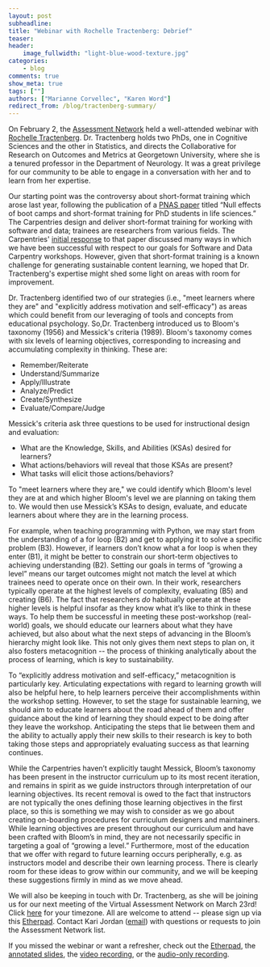 ```yaml
---
layout: post
subheadline:
title: "Webinar with Rochelle Tractenberg: Debrief"
teaser:
header:
    image_fullwidth: "light-blue-wood-texture.jpg"
categories:
    - blog
comments: true
show_meta: true
tags: [""]
authors: ["Marianne Corvellec", "Karen Word"]
redirect_from: /blog/tractenberg-summary/
---
```


On February 2, the [Assessment Network](https://docs.carpentries.org/topic_folders/assessment/assessment-network.html) held a well-attended webinar with [Rochelle Tractenberg](https://blogs.commons.georgetown.edu/crom/rochelle-e-tractenberg/).
Dr. Tractenberg holds two PhDs, one in Cognitive Sciences and the other in Statistics, and directs the Collaborative for Research on Outcomes and Metrics at Georgetown University, where she is a tenured professor in the Department of Neurology. It was a great privilege for our community to be able to engage in a conversation with her and to learn from her expertise.

Our starting point was the controversy about short-format training which arose last year,
following the publication of a [PNAS paper](http://www.pnas.org/content/114/37/9854) titled “Null effects of boot camps and short-format training for PhD students in life sciences.”
The Carpentries design and deliver short-format training for working with software and data; trainees are researchers from various fields. The Carpentries' [initial response](https://datacarpentry.org/blog/2017/12/reponse-to-null-effects) to that paper discussed many ways in which we have been successful with respect to our goals for Software and Data Carpentry workshops. However, given that short-format training is a known challenge for generating sustainable content learning, we hoped that Dr. Tractenberg's expertise might shed some light on areas with room for improvement.

Dr. Tractenberg identified two of our strategies (i.e., "meet learners where they are" and "explicitly address motivation and self-efficacy") as areas which could benefit from
our leveraging of tools and concepts from educational psychology. So,Dr. Tractenberg introduced us to Bloom's taxonomy (1956) and Messick's criteria (1989). 
Bloom's taxonomy comes with six levels of learning objectives, corresponding to increasing and accumulating complexity in thinking. These are: 

- Remember/Reiterate
- Understand/Summarize
- Apply/Illustrate
- Analyze/Predict
- Create/Synthesize
- Evaluate/Compare/Judge

Messick's criteria ask three questions to be used for instructional design and evaluation: 

- What are the Knowledge, Skills, and Abilities (KSAs) desired for learners?
- What actions/behaviors will reveal that those KSAs are present?
- What tasks will elicit those actions/behaviors?
 
To "meet learners where they are," we could identify which Bloom's level they are at and which higher Bloom's level 
we are planning on taking them to. We would then use Messick’s KSAs to design, evaluate, and educate learners about
where they are in the learning process.

For example, when teaching programming with Python, we may start from the understanding of a for loop (B2) and get 
to applying it to solve a specific problem (B3). However, if learners don’t know what a for loop is when they enter 
(B1), it might be better to constrain our short-term objectives to achieving understanding (B2). Setting our goals 
in terms of “growing a level” means our target outcomes might not match the level at which trainees need to operate once on their own.
In their work, researchers typically operate at the highest levels of complexity, evaluating (B5) and creating (B6). 
The fact that researchers *do* habitually operate at these higher levels is helpful insofar as they know what it’s 
like to think in these ways. To help them be successful in meeting these post-workshop (real-world) goals, we should 
educate our learners about what they have achieved, but also about what the next steps of advancing in the Bloom’s 
hierarchy might look like. This not only gives them next steps to plan on, it also fosters metacognition -- the process 
of thinking analytically about the process of learning, which is key to sustainability.

To “explicitly address motivation and self-efficacy,” metacognition is particularly key. Articulating expectations with 
regard to learning growth will also be helpful here, to help learners perceive their accomplishments within the workshop 
setting. However, to set the stage for sustainable learning, we should aim to educate learners about the road ahead of them 
and offer guidance about the kind of learning they should expect to be doing after they leave the workshop. Anticipating the 
steps that lie between them and the ability to actually apply their new skills to their research is key to both taking those
steps and appropriately evaluating success as that learning continues.

While the Carpentries haven’t explicitly taught Messick, Bloom’s taxonomy has been present in the instructor curriculum 
up to its most recent iteration, and remains in spirit as we guide instructors through interpretation of our learning objectives. 
Its recent removal is owed to the fact that instructors are not typically the ones defining those learning objectives in the first 
place, so this is something we may wish to consider as we go about creating on-boarding procedures for curriculum designers and 
maintainers. While learning objectives are present throughout our curriculum and have been crafted with Bloom’s in mind, they are 
not necessarily specific in targeting a goal of “growing a level.” Furthermore, most of the education that we offer with regard 
to future learning occurs peripherally, e.g. as instructors model and describe their own learning process. There is clearly room 
for these ideas to grow within our community, and we will be keeping these suggestions firmly in mind as we move ahead.

We will also be keeping in touch with Dr. Tractenberg, as she will be joining us for our next meeting of the Virtual Assessment 
Network on March 23rd! Click [here](https://www.timeanddate.com/worldclock/fixedtime.html?msg=Virtual+Assessment+Network+Meeting&iso=20180323T09&p1=179) for your timezone. All are welcome to attend -- please sign up via this [Etherpad](http://pad.software-carpentry.org/assessment-network). Contact Kari Jordan ([email](mailto:kariljordan@carpentries.org)) with questions or requests to join the Assessment Network list.

If you missed the webinar or want a refresher, check out the [Etherpad](http://pad.software-carpentry.org/tractenberg-webinar),
the [annotated slides](https://www.academia.edu/35830333/Short-_and_long-_form_training_lessons_from_education_and_cognitive_science_for_effectiveness_),
the [video recording](https://carpentries.zoom.us/recording/play/Sp5W2NPNpocursYxtPis295i3lha9_FHDHVhS9odyJQH5EYPak4dnEPbUePLArb0), or
the [audio-only recording](https://carpentries.zoom.us/recording/play/9qVgYi39m8CG6hlloTvyXzAN_BsPH4HUe5szPj-s_D5HScR8mOlvB2Xq4rY-gyXQ).

